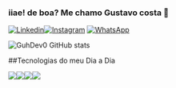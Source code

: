 ### iiae! de boa?  Me chamo Gustavo costa 🤙


[![Linkedin](https://img.shields.io/badge/LinkedIn-0077B5?style=for-the-badge&logo=linkedin&logoColor=white)]()[![Instagram](https://img.shields.io/badge/Instagram-E4405F?style=for-the-badge&logo=instagram&logoColor=white)]() [![WhatsApp](https://img.shields.io/badge/WhatsApp-25D366?style=for-the-badge&logo=whatsapp&logoColor=white)](https://w.app/OrXIGe)


![GuhDev0 GitHub stats](https://github-readme-stats.vercel.app/api?username=GuhDev0&show_icons=true&theme=gruvbox)

##Tecnologias do meu Dia a Dia

<div style="display:flex"><br/>
<img align="center" alt:"html5" src="https://img.shields.io/badge/HTML5-E34F26?style=for-the-badge&logo=html5&logoColor=white"/>

<div style="display:flex"><br/>
<img align="center" alt:"css" src="https://img.shields.io/badge/CSS3-1572B6?style=for-the-badge&logo=css3&logoColor=white"/>

<div style="display:flex"><br/>
<img align="center" alt:"JavaScript" src="https://img.shields.io/badge/JavaScript-323330?style=for-the-badge&logo=javascript&logoColor=F7DF1E"/>

<div style="display:flex flex-direction:row;" >
<img align="center"  alt:"React" src="https://img.shields.io/badge/React-20232A?style=for-the-badge&logo=react&logoColor=61DAFB"/>


</div>
